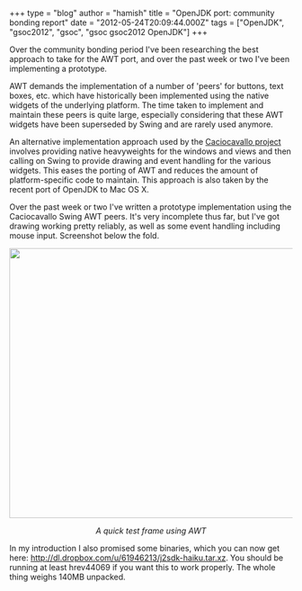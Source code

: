 +++
type = "blog"
author = "hamish"
title = "OpenJDK port: community bonding report"
date = "2012-05-24T20:09:44.000Z"
tags = ["OpenJDK", "gsoc2012", "gsoc", "gsoc gsoc2012 OpenJDK"]
+++

Over the community bonding period I've been researching the best approach to take for the AWT port, and over the past week or two I've been implementing a prototype.

AWT demands the implementation of a number of 'peers' for buttons, text boxes, etc. which have historically been implemented using the native widgets of the underlying platform. The time taken to implement and maintain these peers is quite large, especially considering that these AWT widgets have been superseded by Swing and are rarely used anymore.

An alternative implementation approach used by the <a href="http://openjdk.java.net/projects/caciocavallo/">Caciocavallo project</a> involves providing native heavyweights for the windows and views and then calling on Swing to provide drawing and event handling for the various widgets. This eases the porting of AWT and reduces the amount of platform-specific code to maintain. This approach is also taken by the recent port of OpenJDK to Mac OS X.

Over the past week or two I've written a prototype implementation using the Caciocavallo Swing AWT peers. It's very incomplete thus far, but I've got drawing working pretty reliably, as well as some event handling including mouse input. Screenshot below the fold.
<!--break-->
<div align="center">
<a href="http://dl.dropbox.com/u/61946213/awtshot.png">
<img src="http://dl.dropbox.com/u/61946213/awtshot.png" width="640px" height="480px" />
</a>
<p><em>A quick test frame using AWT</em></p>
</div>

In my introduction I also promised some binaries, which you can now get here: http://dl.dropbox.com/u/61946213/j2sdk-haiku.tar.xz.
You should be running at least hrev44069 if you want this to work properly. The whole thing weighs 140MB unpacked.